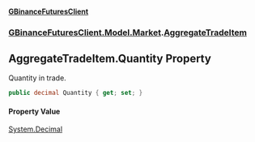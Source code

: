 #### [GBinanceFuturesClient](./index.md 'index')
### [GBinanceFuturesClient.Model.Market](./GBinanceFuturesClient-Model-Market.md 'GBinanceFuturesClient.Model.Market').[AggregateTradeItem](./GBinanceFuturesClient-Model-Market-AggregateTradeItem.md 'GBinanceFuturesClient.Model.Market.AggregateTradeItem')
## AggregateTradeItem.Quantity Property
Quantity in trade.  
```csharp
public decimal Quantity { get; set; }
```
#### Property Value
[System.Decimal](https://docs.microsoft.com/en-us/dotnet/api/System.Decimal 'System.Decimal')  
